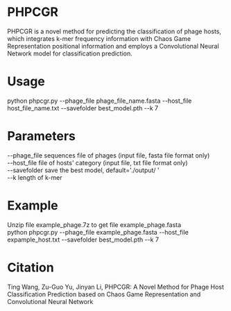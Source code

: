 # PHPCGR
PHPCGR is a novel method for predicting the classification of phage hosts, which integrates k-mer frequency information with Chaos Game Representation positional information and employs a Convolutional Neural Network model for classification prediction.
# Usage
python phpcgr.py --phage_file phage_file_name.fasta --host_file host_file_name.txt --savefolder best_model.pth --k 7
# Parameters
--phage_file sequences file of phages (input file, fasta file format only)  
--host_file  file of hosts' category (input file, txt file format only)  
--savefolder save the best model, default='./output/ '  
--k  length of k-mer  

# Example
Unzip file example_phage.7z to get file example_phage.fasta  
python phpcgr.py --phage_file example_phage.fasta --host_file expample_host.txt --savefolder best_model.pth --k 7
# Citation
Ting Wang, Zu-Guo Yu, Jinyan Li, PHPCGR: A Novel Method for Phage Host Classification Prediction based on Chaos Game Representation and Convolutional Neural Network
